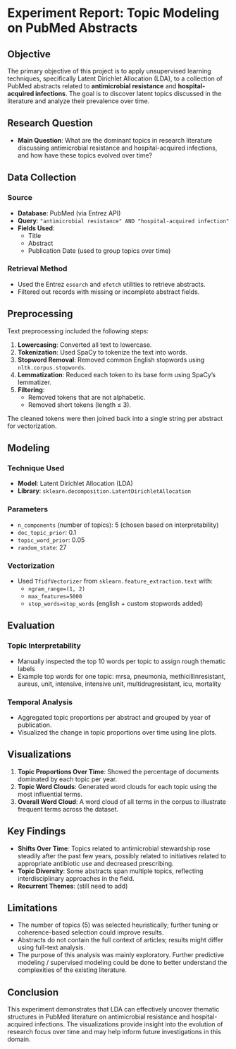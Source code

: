 # Experiment Report: Topic Modeling on PubMed Abstracts

## Objective

The primary objective of this project is to apply unsupervised learning techniques, specifically Latent Dirichlet Allocation (LDA), to a collection of PubMed abstracts related to **antimicrobial resistance** and **hospital-acquired infections**. The goal is to discover latent topics discussed in the literature and analyze their prevalence over time.

## Research Question

- **Main Question**: What are the dominant topics in research literature discussing antimicrobial resistance and hospital-acquired infections, and how have these topics evolved over time?

## Data Collection

### Source

- **Database**: PubMed (via Entrez API)
- **Query**: `"antimicrobial resistance" AND "hospital-acquired infection"`
- **Fields Used**: 
  - Title
  - Abstract
  - Publication Date (used to group topics over time)

### Retrieval Method

- Used the Entrez `esearch` and `efetch` utilities to retrieve abstracts.
- Filtered out records with missing or incomplete abstract fields.

## Preprocessing

Text preprocessing included the following steps:

1. **Lowercasing**: Converted all text to lowercase.
2. **Tokenization**: Used SpaCy to tokenize the text into words.
3. **Stopword Removal**: Removed common English stopwords using `nltk.corpus.stopwords`.
4. **Lemmatization**: Reduced each token to its base form using SpaCy’s lemmatizer.
5. **Filtering**:
   - Removed tokens that are not alphabetic.
   - Removed short tokens (length ≤ 3).

The cleaned tokens were then joined back into a single string per abstract for vectorization.

## Modeling

### Technique Used

- **Model**: Latent Dirichlet Allocation (LDA)
- **Library**: `sklearn.decomposition.LatentDirichletAllocation`

### Parameters

- `n_components` (number of topics): 5 (chosen based on interpretability)
- `doc_topic_prior`: 0.1
- `topic_word_prior`: 0.05
- `random_state`: 27

### Vectorization

- Used `TfidfVectorizer` from `sklearn.feature_extraction.text` with:
  - `ngram_range=(1, 2)` 
  - `max_features=5000` 
  - `stop_words=stop_words` (english + custom stopwords added)

## Evaluation

### Topic Interpretability

- Manually inspected the top 10 words per topic to assign rough thematic labels
- Example top words for one topic: mrsa, pneumonia, methicillinresistant, aureus, unit, intensive, intensive unit, multidrugresistant, icu, mortality

### Temporal Analysis

- Aggregated topic proportions per abstract and grouped by year of publication.
- Visualized the change in topic proportions over time using line plots.

## Visualizations

1. **Topic Proportions Over Time**: Showed the percentage of documents dominated by each topic per year.
2. **Topic Word Clouds**: Generated word clouds for each topic using the most influential terms.
3. **Overall Word Cloud**: A word cloud of all terms in the corpus to illustrate frequent terms across the dataset.

## Key Findings

- **Shifts Over Time**: Topics related to antimicrobial stewardship rose steadily after the past few years, possibly related to initiatives related to appropriate antibiotic use and decreased prescribing.
- **Topic Diversity**: Some abstracts span multiple topics, reflecting interdisciplinary approaches in the field.
- **Recurrent Themes**: (still need to add)

## Limitations

- The number of topics (5) was selected heuristically; further tuning or coherence-based selection could improve results.
- Abstracts do not contain the full context of articles; results might differ using full-text analysis.
- The purpose of this analysis was mainly exploratory. Further predictive modeling / supervised modeling could be done to better understand the complexities of the existing literature.

## Conclusion

This experiment demonstrates that LDA can effectively uncover thematic structures in PubMed literature on antimicrobial resistance and hospital-acquired infections. The visualizations provide insight into the evolution of research focus over time and may help inform future investigations in this domain.


